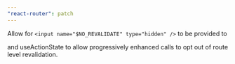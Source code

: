 ```yaml
---
"react-router": patch
---
```


Allow for `<input name="$NO_REVALIDATE" type="hidden" />` to be provided to <form action> and useActionState to allow progressively enhanced calls to opt out of route level revalidation.
